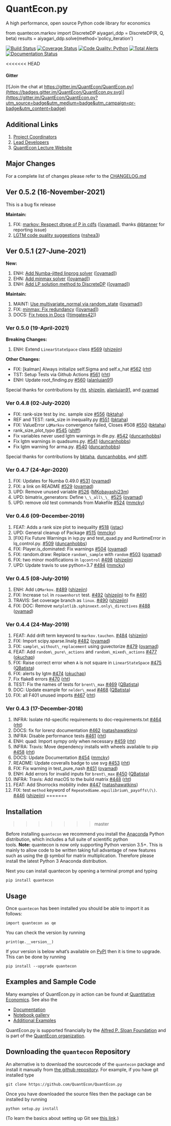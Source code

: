 # QuantEcon.py

A high performance, open source Python code library for economics

  from quantecon.markov import DiscreteDP
  aiyagari_ddp = DiscreteDP(R, Q, beta)
  results = aiyagari_ddp.solve(method='policy_iteration')

[![Build Status](https://github.com/QuantEcon/QuantEcon.py/workflows/build/badge.svg)](https://github.com/QuantEcon/QuantEcon.py/actions?query=workflow%3Abuild)
[![Coverage Status](https://coveralls.io/repos/QuantEcon/QuantEcon.py/badge.svg)](https://coveralls.io/r/QuantEcon/QuantEcon.py)
[![Code Quality: Python](https://img.shields.io/lgtm/grade/python/g/QuantEcon/QuantEcon.py.svg?logo=lgtm&logoWidth=18)](https://lgtm.com/projects/g/QuantEcon/QuantEcon.py/context:python)
[![Total Alerts](https://img.shields.io/lgtm/alerts/g/QuantEcon/QuantEcon.py.svg?logo=lgtm&logoWidth=18)](https://lgtm.com/projects/g/QuantEcon/QuantEcon.py/alerts)
[![Documentation Status](https://readthedocs.org/projects/quanteconpy/badge/?version=latest)](https://quanteconpy.readthedocs.io/en/latest/?badge=latest)

<<<<<<< HEAD
#### Gitter

[![Join the chat at https://gitter.im/QuantEcon/QuantEcon.py](https://badges.gitter.im/QuantEcon/QuantEcon.py.svg)](https://gitter.im/QuantEcon/QuantEcon.py?utm_source=badge&utm_medium=badge&utm_campaign=pr-badge&utm_content=badge)


## Additional Links

1. [Project Coordinators](http://quantecon.org/team)
2. [Lead Developers](http://quantecon.org/team)
3. [QuantEcon Lecture Website](https://lectures.quantecon.org)

## Major Changes

For a complete list of changes please refer to the [CHANGELOG.md](CHANGELOG.md)

## Ver 0.5.2 (16-November-2021)

This is a bug fix release

**Maintain:**

1. FIX: [markov: Respect dtype of P in cdfs](https://github.com/QuantEcon/QuantEcon.py/pull/592) ([[oyamad](https://github.com/oyamad)], thanks [@btanner](https://github.com/btanner) for reporting issue)
2. [LGTM code quality suggestions](https://github.com/QuantEcon/QuantEcon.py/pull/588) ([nshea3](https://github.com/QuantEcon/QuantEcon.py/pull/588))

## Ver 0.5.1 (27-June-2021)

**New:**

1. ENH: [Add Numba-jitted linprog solver](https://github.com/QuantEcon/QuantEcon.py/pull/532) ([[oyamad](https://github.com/oyamad)])
2. EHN: [Add minmax solver](https://github.com/QuantEcon/QuantEcon.py/pull/579) ([[oyamad](https://github.com/oyamad)])
3. ENH: [Add LP solution method to DiscreteDP](https://github.com/QuantEcon/QuantEcon.py/pull/585) ([[oyamad](https://github.com/oyamad)])

**Maintain:**

1. MAINT: [Use multivariate_normal via random_state](https://github.com/QuantEcon/QuantEcon.py/pull/581) ([[oyamad](https://github.com/oyamad)])
2. FIX: [minmax: Fix redundancy](https://github.com/QuantEcon/QuantEcon.py/pull/582) ([[oyamad](https://github.com/oyamad)])
3. DOCS: [Fix typos in Docs](https://github.com/QuantEcon/QuantEcon.py/pull/584) ([[timgates42](https://github.com/timgates42)])

### Ver 0.5.0 (19-April-2021)

**Breaking Changes:**

1. ENH: Extend `LinearStateSpace` class [\#569](https://github.com/QuantEcon/QuantEcon.py/pull/569) ([shizejin](https://github.com/shizejin))

**Other Changes:**

- FIX: [kalman] Always initialize self.Sigma and self.x\_hat [\#562](https://github.com/QuantEcon/QuantEcon.py/pull/562) ([rht](https://github.com/rht))
- TST: Setup Tests via Github Actions [\#561](https://github.com/QuantEcon/QuantEcon.py/pull/561) ([rht](https://github.com/rht))
- ENH: Update root\_finding.py [\#560](https://github.com/QuantEcon/QuantEcon.py/pull/560) ([alanlujan91](https://github.com/alanlujan91))

Special thanks for contributions by [rht](https://github.com/rht), [shizejin](https://github.com/shizejin), [alanlujan91](https://github.com/alanlujan91), and [oyamad](https://github.com/oyamad)


### Ver 0.4.8 (02-July-2020)

- FIX: rank-size test by inc. sample size [\#556](https://github.com/QuantEcon/QuantEcon.py/pull/556) ([bktaha](https://github.com/bktaha))
- REF and TEST: rank\_size in inequality.py [\#551](https://github.com/QuantEcon/QuantEcon.py/pull/551) ([bktaha](https://github.com/bktaha))
- FIX: ValueError `LQMarkov` convergence failed, Closes \#508 [\#550](https://github.com/QuantEcon/QuantEcon.py/pull/550) ([bktaha](https://github.com/bktaha))
- rank\_size\_plot\_typo [\#545](https://github.com/QuantEcon/QuantEcon.py/pull/545) ([shlff](https://github.com/shlff))
- Fix variables never used lgtm warnings in dle.py. [\#542](https://github.com/QuantEcon/QuantEcon.py/pull/542) ([duncanhobbs](https://github.com/duncanhobbs))
- Fix lgtm warnings in quadsums.py. [\#541](https://github.com/QuantEcon/QuantEcon.py/pull/541) ([duncanhobbs](https://github.com/duncanhobbs))
- Fix lgtm warning for arma.py. [\#540](https://github.com/QuantEcon/QuantEcon.py/pull/540) ([duncanhobbs](https://github.com/duncanhobbs))

Special thanks for contributions by [bktaha](https://github.com/bktaha), [duncanhobbs](https://github.com/duncanhobbs), and [shlff](https://github.com/shlff).

### Ver 0.4.7 (24-Apr-2020)

1. FIX: Updates for Numba 0.49.0 [\#531](https://github.com/QuantEcon/QuantEcon.py/pull/531) ([oyamad](https://github.com/oyamad))
1. FIX: a link on README [\#529](https://github.com/QuantEcon/QuantEcon.py/pull/529) ([oyamad](https://github.com/oyamad))
1. UPD: Remove unused variable [\#526](https://github.com/QuantEcon/QuantEcon.py/pull/526) ([MKobayashi23m](https://github.com/MKobayashi23m))
1. UPD: bimatrix\_generators: Define `\_\_all\_\_` [\#525](https://github.com/QuantEcon/QuantEcon.py/pull/525) ([oyamad](https://github.com/oyamad))
1. UPD: remove old test commands from Makefile [\#524](https://github.com/QuantEcon/QuantEcon.py/pull/524) ([mmcky](https://github.com/mmcky))

### Ver 0.4.6 (09-December-2019)

1. FEAT: Adds a rank size plot to inequality [\#518](https://github.com/QuantEcon/QuantEcon.py/pull/518) ([jstac](https://github.com/jstac))
1. UPD: General cleanup of Package [\#515](https://github.com/QuantEcon/QuantEcon.py/pull/515) ([mmcky](https://github.com/mmcky))
1. \[FIX\] Fix Future Warnings in ivp.py and test\_quad.py and RuntimeError in lq\_control.py. [\#509](https://github.com/QuantEcon/QuantEcon.py/pull/509) ([duncanhobbs](https://github.com/duncanhobbs))
1. FIX: Player.is\_dominated: Fix warnings [\#504](https://github.com/QuantEcon/QuantEcon.py/pull/504) ([oyamad](https://github.com/oyamad))
1. FIX: random.draw: Replace `random\_sample` with `random` [\#503](https://github.com/QuantEcon/QuantEcon.py/pull/503) ([oyamad](https://github.com/oyamad))
1. FIX: two minor modifications in `lqcontrol` [\#498](https://github.com/QuantEcon/QuantEcon.py/pull/498) ([shizejin](https://github.com/shizejin))
1. UPD: Update travis to use python=3.7 [\#494](https://github.com/QuantEcon/QuantEcon.py/pull/494) ([mmcky](https://github.com/mmcky))

### Ver 0.4.5 (08-July-2019)

1. ENH: Add `LQMarkov`. [\#489](https://github.com/QuantEcon/QuantEcon.py/pull/489) ([shizejin](https://github.com/shizejin))
1. FIX: Increase `tol` in `rouwenhorst` test. [\#492](https://github.com/QuantEcon/QuantEcon.py/pull/492) ([shizejin](https://github.com/shizejin)) to fix [\#491](https://github.com/QuantEcon/QuantEcon.py/issues/491)
1. TRAVIS: Set coverage branch as `linux`. [\#490](https://github.com/QuantEcon/QuantEcon.py/pull/490) ([shizejin](https://github.com/shizejin))
1. FIX: DOC: Remove `matplotlib.sphinxext.only\_directives` [\#488](https://github.com/QuantEcon/QuantEcon.py/pull/488) ([oyamad](https://github.com/oyamad))

### Ver 0.4.4 (24-May-2019)

1. FEAT: Add drift term keyword to `markov.tauchen`. [\#484](https://github.com/QuantEcon/QuantEcon.py/pull/484) ([shizejin](https://github.com/shizejin))
1. FIX: Import scipy.sparse.linalg [\#482](https://github.com/QuantEcon/QuantEcon.py/pull/482) ([oyamad](https://github.com/oyamad))
1. FIX: `sample\_without\_replacement` using guvectorize [\#479](https://github.com/QuantEcon/QuantEcon.py/pull/479) ([oyamad](https://github.com/oyamad))
1. FEAT: Add `random\_pure\_actions` and `random\_mixed\_actions` [\#477](https://github.com/QuantEcon/QuantEcon.py/pull/477) ([okuchap](https://github.com/okuchap))
1. FIX: Raise correct error when `A` is not square in `LinearStateSpace` [\#475](https://github.com/QuantEcon/QuantEcon.py/pull/475) ([QBatista](https://github.com/QBatista))
1. FIX: alerts by lgtm [\#474](https://github.com/QuantEcon/QuantEcon.py/pull/474) ([okuchap](https://github.com/okuchap))
1. Fix flake8 errors [\#470](https://github.com/QuantEcon/QuantEcon.py/pull/470) ([rht](https://github.com/rht))
1. TEST: Fix the names of tests for `brent\_max` [\#469](https://github.com/QuantEcon/QuantEcon.py/pull/469) ([QBatista](https://github.com/QBatista))
1. DOC: Update example for `nelder\_mead` [\#468](https://github.com/QuantEcon/QuantEcon.py/pull/468) ([QBatista](https://github.com/QBatista))
1. FIX: all F401 unused imports [\#467](https://github.com/QuantEcon/QuantEcon.py/pull/467) ([rht](https://github.com/rht))

### Ver 0.4.3 (17-December-2018)

1.  INFRA: Isolate rtd-specific requirements to doc-requirements.txt [\#464](https://github.com/QuantEcon/QuantEcon.py/pull/464) ([rht](https://github.com/rht))
1. DOCS: fix for lorenz documentation [\#462](https://github.com/QuantEcon/QuantEcon.py/pull/462) ([natashawatkins](https://github.com/natashawatkins))
1. INFRA: Disable performance tests [\#461](https://github.com/QuantEcon/QuantEcon.py/pull/461) ([rht](https://github.com/rht))
1. ENH: quad: Import sympy only when necessary [\#459](https://github.com/QuantEcon/QuantEcon.py/pull/459) ([rht](https://github.com/rht))
1. INFRA: Travis: Move dependency installs with wheels available to pip [\#458](https://github.com/QuantEcon/QuantEcon.py/pull/458) ([rht](https://github.com/rht))
1. DOCS: Update Documentation [\#454](https://github.com/QuantEcon/QuantEcon.py/pull/454) ([mmcky](https://github.com/mmcky))
1. README: Update coveralls badge to use svg [\#453](https://github.com/QuantEcon/QuantEcon.py/pull/453) ([rht](https://github.com/rht))
1. FIX: Fix warning in test\_pure\_nash [\#451](https://github.com/QuantEcon/QuantEcon.py/pull/451) ([oyamad](https://github.com/oyamad))
1. ENH: Add errors for invalid inputs for `brent\_max` [\#450](https://github.com/QuantEcon/QuantEcon.py/pull/450) ([QBatista](https://github.com/QBatista))
1. INFRA: Travis: Add macOS to the build matrix [\#448](https://github.com/QuantEcon/QuantEcon.py/pull/448) ([rht](https://github.com/rht))
1. FEAT: Add Shorrocks mobility index [\#447](https://github.com/QuantEcon/QuantEcon.py/pull/447) ([natashawatkins](https://github.com/natashawatkins))
1. FIX: test `method` keyword of `RepeatedGame.equilibrium\_payoffs\(\)`. [\#446](https://github.com/QuantEcon/QuantEcon.py/pull/446) ([shizejin](https://github.com/shizejin))
=======
## Installation
>>>>>>> master

Before installing `quantecon` we recommend you install the [Anaconda](https://www.anaconda.com/download/) Python distribution, which includes a full suite of scientific python tools. **Note:** quantecon is now only supporting Python version 3.5+. This is mainly to allow code to be written taking full advantage of new features such as using the @ symbol for matrix multiplication. Therefore please install the latest Python 3 Anaconda distribution.

Next you can install quantecon by opening a terminal prompt and typing

    pip install quantecon

## Usage

Once `quantecon` has been installed you should be able to import it as follows:

    import quantecon as qe

You can check the version by running

    print(qe.__version__)

If your version is below what’s available on [PyPI](https://pypi.python.org/pypi/quantecon/) then it is time to upgrade. This can be done by running

    pip install --upgrade quantecon

## Examples and Sample Code

Many examples of QuantEcon.py in action can be found at [Quantitative Economics](https://lectures.quantecon.org/). See also the

*   [Documentation](http://quanteconpy.readthedocs.org/en/latest/)
*   [Notebook gallery](/notebooks)
*   [Additional Examples](/python-examples)

QuantEcon.py is supported financially by the [Alfred P. Sloan Foundation](http://www.sloan.org/) and is part of the [QuantEcon organization](/).

## Downloading the `quantecon` Repository

An alternative is to download the sourcecode of the `quantecon` package and install it manually from [the github repository](https://github.com/QuantEcon/QuantEcon.py/). For example, if you have git installed type

    git clone https://github.com/QuantEcon/QuantEcon.py

Once you have downloaded the source files then the package can be installed by running

    python setup.py install

(To learn the basics about setting up Git see [this link](https://help.github.com/articles/set-up-git/).)